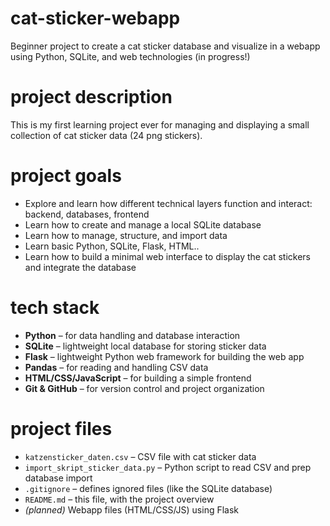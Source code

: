 # cat-sticker-webapp

Beginner project to create a cat sticker database and visualize in a webapp using Python, SQLite, and web technologies (in progress!)

# project description

This is my first learning project ever for managing and displaying a small collection of cat sticker data (24 png stickers).  

# project goals 

- Explore and learn how different technical layers function and interact: backend, databases, frontend  
- Learn how to create and manage a local SQLite database  
- Learn how to manage, structure, and import data  
- Learn basic Python, SQLite, Flask, HTML..
- Learn how to build a minimal web interface to display the cat stickers and integrate the database

# tech stack

- **Python** – for data handling and database interaction  
- **SQLite** – lightweight local database for storing sticker data  
- **Flask** – lightweight Python web framework for building the web app  
- **Pandas** – for reading and handling CSV data  
- **HTML/CSS/JavaScript** – for building a simple frontend  
- **Git & GitHub** – for version control and project organization  

# project files

- `katzensticker_daten.csv` – CSV file with cat sticker data  
- `import_skript_sticker_data.py` – Python script to read CSV and prep database import  
- `.gitignore` – defines ignored files (like the SQLite database)  
- `README.md` – this file, with the project overview  
- *(planned)* Webapp files (HTML/CSS/JS) using Flask
